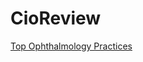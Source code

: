 # CioReview

<a href="[https://www.yoursite.com](https://ophthalmology.medicalcarereview.com/vendors/top-ophthalmology-practices.html)">Top Ophthalmology Practices</a>
